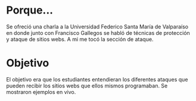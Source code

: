 # Porque...
Se ofreció una charla a la Universidad Federico Santa María de Valparaíso en donde junto con Francisco Gallegos se habló de técnicas de protección y ataque de sitios webs. A mi me tocó la sección de ataque.

# Objetivo
El objetivo era que los estudiantes entendieran los diferentes ataques que pueden recibir los sitios webs que ellos mismos programaban. Se mostraron ejemplos en vivo.
